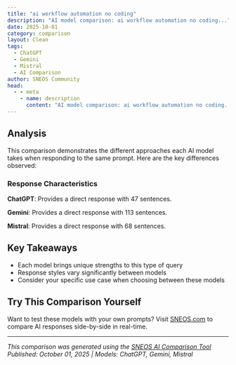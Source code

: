 ```yaml
---
title: "ai workflow automation no coding"
description: "AI model comparison: ai workflow automation no coding..."
date: 2025-10-01
category: comparison
layout: Clean
tags:
  - ChatGPT
  - Gemini
  - Mistral
  - AI Comparison
author: SNEOS Community
head:
  - - meta
    - name: description
      content: "AI model comparison: ai workflow automation no coding..."
---
```


<ChatComparison
  title="ai workflow automation no coding"
  prompt="ai workflow automation no coding"
  :responses='{"ChatGPT": "If you\u0027re looking for AI workflow automation platforms that require no coding, there are several excellent tools that allow you to automate tasks, integrate AI capabilities, and streamline processes without writing any code. Here are some popular options:\n\n### 1. **Zapier**\n- **Description:** A widely used no-code automation tool that connects over 5,000 apps.\n- **AI Integration:** You can integrate AI services like OpenAI\u0027s GPT models, Google AI, or others via plugins or webhooks.\n- **Use Case:** Automate workflows such as automatically generating text, analyzing data, or routing customer queries.\n- **Website:** [zapier.com](https://zapier.com)\n\n### 2. **Make (formerly Integromat)**\n- **Description:** Visual drag-and-drop interface to connect apps and automate workflows.\n- **AI Integration:** Supports AI modules and HTTP requests to AI APIs.\n- **Use Case:** Create sophisticated workflows that involve AI-powered data processing and actions.\n- **Website:** [make.com](https://www.make.com)\n\n### 3. **Microsoft Power Automate**\n- **Description:** Part of the Microsoft Power Platform, enables automation with AI builder components.\n- **AI Integration:** Includes prebuilt AI models like form processing, text recognition, and sentiment analysis.\n- **Use Case:** Automate business processes with AI-driven insights, no coding needed.\n- **Website:** [powerautomate.microsoft.com](https://powerautomate.microsoft.com)\n\n### 4. **Trello \u002B Butler AI Automation**\n- **Description:** Trello\u2019s Butler automates tasks using rules and commands within Trello boards.\n- **AI Integration:** Limited AI but can automate workflows with natural language commands.\n- **Use Case:** Project management automation with AI-enhanced task management.\n- **Website:** [trello.com/butler](https://trello.com/butler)\n\n### 5. **Parabola**\n- **Description:** Drag-and-drop tool for automating data workflows.\n- **AI Integration:** Can connect to AI APIs and services without coding.\n- **Use Case:** Automate data enrichment, processing, and reporting.\n- **Website:** [parabola.io](https://parabola.io)\n\n### 6. **Bubble**\n- **Description:** No-code app builder with integration for AI workflows.\n- **AI Integration:** Can plug in AI APIs like OpenAI\u0027s GPT to automate chatbot and content creation.\n- **Use Case:** Build fully customized AI-powered apps with visual development.\n- **Website:** [bubble.io](https://bubble.io)\n\n---\n\n### Tips for Choosing and Using No-Code AI Automation Tools:\n- **Identify your workflow needs** (e.g., document processing, customer support, marketing automation).\n- **Check supported AI integrations and their ease of use**.\n- **Start with templates or prebuilt workflows** to accelerate setup.\n- **Test and iterate** to optimize automation.\n\nIf you want, I can help you pick the best tool based on your specific requirements!", "Gemini": "## AI Workflow Automation: No-Code Solutions\n\nThe demand for AI-powered automation is skyrocketing, but not everyone has coding expertise. Fortunately, a growing number of **no-code platforms** are making it easier than ever to build and deploy automated AI workflows. These platforms offer intuitive interfaces, pre-built AI models, and seamless integrations, allowing you to automate tasks without writing a single line of code.\n\nHere\u0027s a breakdown of how you can leverage no-code platforms for AI workflow automation:\n\n**1. Understanding the Concept:**\n\n* **Workflow Automation:** Automating a series of tasks or processes to achieve a specific goal. This can involve data processing, communication, decision-making, and more.\n* **AI-Powered Automation:** Using artificial intelligence (AI) to enhance automation. This can involve natural language processing (NLP), machine learning (ML), computer vision, and other AI techniques to make the automation more intelligent and adaptive.\n* **No-Code:** Building and deploying applications and workflows without traditional coding. This is achieved through visual interfaces, drag-and-drop components, and pre-built functionalities.\n\n**2. Key Use Cases for No-Code AI Automation:**\n\n* **Customer Service:**\n * **Chatbots:** Answering frequently asked questions, providing support, and routing inquiries.\n * **Sentiment Analysis:** Automatically detecting customer sentiment from feedback and reviews.\n * **Ticket Prioritization:** Automatically prioritizing support tickets based on urgency and impact.\n* **Marketing \u0026 Sales:**\n * **Lead Scoring:** Automatically scoring leads based on their behavior and demographics.\n * **Personalized Email Marketing:** Automating personalized email campaigns based on customer data.\n * **Social Media Monitoring:** Monitoring social media for brand mentions and customer feedback.\n* **Operations \u0026 Administration:**\n * **Document Processing:** Automatically extracting information from documents like invoices and contracts.\n * **Data Entry Automation:** Automatically transferring data from one system to another.\n * **Fraud Detection:** Identifying fraudulent transactions and activities.\n* **E-commerce:**\n * **Product Recommendations:** Providing personalized product recommendations to customers.\n * **Dynamic Pricing:** Automatically adjusting prices based on market demand.\n * **Inventory Management:** Optimizing inventory levels based on sales forecasts.\n\n**3. Popular No-Code AI Automation Platforms:**\n\nHere are some leading platforms offering no-code AI capabilities:\n\n* **Zapier:** Primarily an integration platform, Zapier connects various apps and services, allowing you to automate workflows across different applications. It integrates with AI services like Google Cloud AI, Microsoft Azure AI, and more.\n * **Strengths:** Massive app ecosystem, easy to use for simple integrations, integrates with various AI services.\n * **Example:** Automatically save attachments from Gmail to Google Drive and then use Google Cloud Vision API to extract text from the image.\n* **Make (formerly Integromat):** A powerful workflow automation platform that supports complex scenarios and integrations. Offers visual workflow building and connections to various AI services.\n * **Strengths:** More advanced than Zapier, visually intuitive, supports complex workflows.\n * **Example:** Process incoming emails, analyze the sentiment of the text, and send a notification to a specific channel if the sentiment is negative.\n* **Bubble:** A powerful no-code platform for building web applications with advanced features. Can be integrated with AI APIs for tasks like NLP, image recognition, and more.\n * **Strengths:** Highly customizable, allows you to build complete web applications, integrates with AI APIs.\n * **Example:** Create a customer support portal with a built-in chatbot powered by an AI API.\n* **Retool:** A low-code/no-code platform focused on building internal tools. Retool allows connecting to databases and APIs and is used for building admin panels, data dashboards, and operational tools. While it requires some understanding of SQL and JavaScript for advanced customization, it\u0027s significantly easier than traditional coding. Can be integrated with AI services.\n * **Strengths:** Excellent for building internal tools quickly, integrates with databases and APIs, powerful customization options (even if minimal code is required).\n * **Example:** Build an admin panel for managing customer data with an AI-powered search feature.\n* **Parabola:** A no-code platform designed specifically for automating data-related tasks. It offers pre-built connectors to various data sources and tools for data manipulation and transformation. Can be used to integrate with AI services to process and enrich data.\n * **Strengths:** Powerful data processing capabilities, pre-built integrations for data sources, easy to automate data workflows.\n * **Example:** Pull sales data from Shopify, enrich the data with customer sentiment analysis from an AI API, and then update a Google Sheet with the processed data.\n* **Appy Pie:** A broader no-code platform for building apps, websites, and automating workflows. Includes AI-powered features like chatbot builders and image recognition.\n * **Strengths:** Comprehensive platform, easy to use for simple applications, includes AI-powered features.\n * **Example:** Create a mobile app with a chatbot for customer support.\n* **Obviously.AI:** Designed to build predictive models without code. Simply connect your data, select a target variable, and Obviously.AI will automatically train and deploy a machine learning model.\n * **Strengths:** Focuses on predictive analytics, easy to use for building machine learning models, automates model training and deployment.\n * **Example:** Predict customer churn based on historical data.\n* **MonkeyLearn:** This platform is geared towards text analysis and NLP tasks. It provides pre-trained models and tools for building custom NLP workflows.\n * **Strengths:** Focused on text analysis, pre-trained models for NLP, allows for custom NLP workflow building.\n * **Example:** Automate the analysis of customer reviews to identify key themes and sentiment.\n\n**4. Building an AI Workflow - A Simplified Example (Using Zapier):**\n\nLet\u0027s say you want to automatically analyze the sentiment of incoming tweets and add them to a Google Sheet.\n\n1. **Create a Zapier account:** Sign up for a free or paid plan based on your needs.\n2. **Connect your accounts:** Connect your Twitter account and Google Sheets account to Zapier.\n3. **Choose a Trigger:** Select Twitter as the trigger and \u0022New Tweet in Search\u0022 as the event. Configure the search query (e.g., \u0022@YourBrand\u0022).\n4. **Add an Action:** Add a \u0022Webhooks by Zapier\u0022 action to send the tweet text to a sentiment analysis API (e.g., using an API key from a service like MonkeyLearn or Google Cloud Natural Language API). You\u0027ll need to configure the webhook to send the tweet text in the correct format.\n5. **Parse the API Response:** Add another action to parse the JSON response from the sentiment analysis API and extract the sentiment score or label.\n6. **Add another Action:** Add a Google Sheets action to \u0022Create Spreadsheet Row.\u0022 Map the tweet text and sentiment score to the corresponding columns in your Google Sheet.\n7. **Test and Publish:** Test the Zap and publish it to start automating the workflow.\n\n**5. Important Considerations:**\n\n* **Data Privacy and Security:** Be mindful of data privacy and security when using AI models, especially when dealing with sensitive information. Ensure compliance with relevant regulations like GDPR.\n* **API Costs:** AI APIs often have usage-based pricing. Understand the pricing structure and estimate your costs before deploying your workflows.\n* **Model Accuracy:** AI models are not always perfect. Evaluate the accuracy of the models you use and monitor their performance over time.\n* **Data Requirements:** Many AI models require a significant amount of data to train effectively. Ensure that you have sufficient data to achieve the desired results.\n* **Complexity:** While no-code platforms simplify the process, complex workflows can still be challenging to build and maintain. Start with simple workflows and gradually increase complexity as needed.\n\n**6. Steps for Building Your AI Workflow:**\n\n1. **Identify the Problem:** Define the problem you want to solve and the tasks you want to automate.\n2. **Choose the Right Platform:** Select a no-code platform that offers the necessary features and integrations for your specific use case.\n3. **Plan Your Workflow:** Map out the steps involved in the workflow, including the data sources, AI models, and actions.\n4. **Build the Workflow:** Use the no-code platform\u0027s visual interface to connect the different components and configure the logic.\n5. **Test and Iterate:** Thoroughly test the workflow to ensure it functions correctly and meets your requirements. Continuously monitor and improve the workflow based on your observations.\n6. **Deploy and Monitor:** Deploy the workflow and monitor its performance. Track key metrics and make adjustments as needed.\n\n**Conclusion:**\n\nNo-code AI workflow automation empowers individuals and organizations to leverage the power of AI without requiring extensive programming knowledge. By carefully selecting the right platform, planning your workflows effectively, and continuously monitoring their performance, you can unlock significant benefits in terms of efficiency, productivity, and decision-making. As AI and no-code technologies continue to evolve, the possibilities for automated workflows will only expand further.\n", "Mistral": "Automating workflows without coding is becoming increasingly popular, thanks to the rise of no-code and low-code platforms. These tools allow users to create automated processes using visual interfaces, drag-and-drop functionality, and pre-built templates. Here are some steps and tools you can use to automate workflows without any coding:\n\n### Steps to Automate Workflows Without Coding\n\n1. **Identify the Workflow**:\n - Determine the specific tasks and processes you want to automate.\n - Break down the workflow into individual steps.\n\n2. **Choose the Right Tool**:\n - Select a no-code or low-code platform that fits your needs.\n - Consider factors like ease of use, integration capabilities, and cost.\n\n3. **Set Up the Workflow**:\n - Use the platform\u0027s visual interface to map out the workflow.\n - Define triggers, actions, and conditions for each step.\n\n4. **Integrate with Other Tools**:\n - Connect the workflow to other applications and services you use.\n - Ensure seamless data flow between different tools.\n\n5. **Test and Optimize**:\n - Run the workflow to ensure it functions as expected.\n - Make adjustments based on feedback and performance.\n\n### Popular No-Code Workflow Automation Tools\n\n1. **Zapier**:\n - Connects different apps and automates tasks between them.\n - Offers a wide range of integrations and pre-built templates.\n\n2. **Microsoft Power Automate**:\n - Part of the Microsoft Power Platform.\n - Allows for the creation of automated workflows between Microsoft apps and third-party services.\n\n3. **Integromat (Make)**:\n - Provides a visual interface for creating complex workflows.\n - Supports a variety of integrations and advanced features.\n\n4. **IFTTT (If This Then That)**:\n - Simple and user-friendly for basic automation tasks.\n - Connects various apps and services using \u0022recipes.\u0022\n\n5. **Airtable**:\n - Combines the functionality of a spreadsheet and a database.\n - Allows for the creation of automated workflows and integrations.\n\n6. **Nintex**:\n - Offers robust workflow automation capabilities.\n - Suitable for more complex and enterprise-level automation needs.\n\n7. **Kissflow**:\n - Provides a no-code platform for creating and managing workflows.\n - Includes features for process management, task automation, and collaboration.\n\n### Example Workflow Automation\n\nLet\u0027s say you want to automate the process of collecting customer feedback and storing it in a database. Here\u2019s how you might do it using Zapier:\n\n1. **Trigger**: A new form submission in Google Forms.\n2. **Action**: Add the form data to a Google Sheets spreadsheet.\n3. **Action**: Send a confirmation email to the customer using Gmail.\n4. **Action**: Notify the team via Slack.\n\n### Setting Up the Workflow in Zapier\n\n1. **Create a New Zap**:\n - Choose Google Forms as the trigger app.\n - Select \u0022New Form Response\u0022 as the trigger event.\n\n2. **Connect Google Forms**:\n - Authenticate your Google account and select the specific form.\n\n3. **Add an Action**:\n - Choose Google Sheets as the action app.\n - Select \u0022Create Spreadsheet Row\u0022 as the action event.\n - Map the form fields to the corresponding columns in the spreadsheet.\n\n4. **Add Another Action**:\n - Choose Gmail as the action app.\n - Select \u0022Send Email\u0022 as the action event.\n - Customize the email template with the form data.\n\n5. **Add Another Action**:\n - Choose Slack as the action app.\n - Select \u0022Send Channel Message\u0022 as the action event.\n - Customize the message to include relevant form data.\n\n6. **Test and Enable**:\n - Test the workflow to ensure it works correctly.\n - Enable the Zap to start automating the process.\n\nBy following these steps and using the right tools, you can automate workflows without any coding, saving time and increasing efficiency."}' 
  published-date="16:46"
/>

## Analysis

This comparison demonstrates the different approaches each AI model takes when responding to the same prompt. Here are the key differences observed:

### Response Characteristics

**ChatGPT**: Provides a direct response with 47 sentences. 

**Gemini**: Provides a direct response with 113 sentences. 

**Mistral**: Provides a direct response with 68 sentences. 

## Key Takeaways

- Each model brings unique strengths to this type of query
- Response styles vary significantly between models
- Consider your specific use case when choosing between these models

## Try This Comparison Yourself

Want to test these models with your own prompts? Visit [SNEOS.com](https://sneos.com) to compare AI responses side-by-side in real-time.

---

*This comparison was generated using the [SNEOS AI Comparison Tool](https://sneos.com)*
*Published: October 01, 2025 | Models: ChatGPT, Gemini, Mistral*

